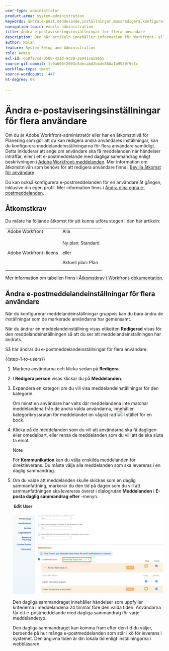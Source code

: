 ```yaml
---
user-type: administrator
product-area: system-administration
keywords: ändra,e-post,meddelande,inställningar,massredigera,konfigurera,flera,användare
navigation-topic: emails-administration
title: Ändra e-postaviseringsinställningar för flera användare
description: Den här artikeln innehåller information för Workfront- eller gruppadministratörer om hur de kan uppdatera e-postmeddelanden för andra användare.
author: Nolan
feature: System Setup and Administration
role: Admin
exl-id: 658f97cd-0500-421d-9c89-26041ca59655
source-git-commit: 1c0a656f2603c5decabd2bb4e88da1b9530f9e1c
workflow-type: tm+mt
source-wordcount: '447'
ht-degree: 0%

---
```


# Ändra e-postaviseringsinställningar för flera användare

<!-- Audited: 12/2023 -->

Om du är Adobe Workfront-administratör eller har en åtkomstnivå för Planering som gör att du kan redigera andra användares inställningar, kan du konfigurera meddelandeinställningarna för flera användare samtidigt. Detta inkluderar att ange om användare ska få meddelanden när händelser inträffar, eller i ett e-postmeddelande med dagliga sammandrag enligt beskrivningen i [Adobe Workfront-meddelanden](../../../workfront-basics/using-notifications/wf-notifications.md). Mer information om åtkomstnivån som behövs för att redigera användare finns i [Bevilja åtkomst för användare](../../../administration-and-setup/add-users/configure-and-grant-access/grant-access-other-users.md).

Du kan också konfigurera e-postmeddelanden för en användare åt gången, inklusive din egen profil. Mer information finns i [Ändra dina egna e-postmeddelanden](../../../workfront-basics/using-notifications/activate-or-deactivate-your-own-event-notifications.md).


## Åtkomstkrav

Du måste ha följande åtkomst för att kunna utföra stegen i den här artikeln:

<table style="table-layout:auto"> 
 <col> 
 <col> 
 <tbody> 
  <tr> 
   <td role="rowheader">Adobe Workfront</td> 
   <td>Alla</td> 
  </tr> 
  <tr> 
   <td role="rowheader">Adobe Workfront-licens</td> 
   <td> <p>Ny plan: Standard </p>
 <p>eller</p> 
<p>Aktuell plan: Plan </p> 
</td> 
  </tr> 
 </tbody> 
</table>

Mer information om tabellen finns i [Åtkomstkrav i Workfront-dokumentation](/help/quicksilver/administration-and-setup/add-users/access-levels-and-object-permissions/access-level-requirements-in-documentation.md).

## Ändra e-postmeddelandeinställningar för flera användare

När du konfigurerar meddelandeinställningar gruppvis kan du bara ändra de inställningar som de markerade användarna har gemensamt.

När du ändrar en meddelandeinställning visas etiketten **Redigerad** visas för den meddelandeinställningen så att du ser att meddelandeinställningen har ändrats.

Så här ändrar du e-postmeddelandeinställningar för flera användare:

{{step-1-to-users}}

1. Markera användarna och klicka sedan på **Redigera**.
1. I **Redigera person** visas klickar du på **Meddelanden**.

1. Expandera en kategori om du vill visa meddelandeinställningar för den kategorin.

   Om minst en användare har valts där meddelandena inte matchar meddelandena från de andra valda användarna, innehåller kategorikryssrutan för meddelandet en vågrät rad ![](assets/straight-line-instead-of-checkmark.jpg) i stället för en bock.


1. Klicka på de meddelanden som du vill att användarna ska få dagligen eller omedelbart, eller rensa de meddelanden som du vill att de ska sluta ta emot.

   >[!NOTE]
   >
   >   För **Kommunikation** kan du välja enskilda meddelanden för direktleverans. Du måste välja alla meddelanden som ska levereras i en daglig sammandrag.


1. Om du valde att meddelanden skulle skickas som en daglig sammanfattning, markerar du den tid på dagen som du vill att sammanfattningen ska levereras överst i dialogrutan **Meddelanden** i **E-posta daglig sammandrag efter** -menyn.

   ![](assets/daily-digest-time.png)

   Den dagliga sammandraget innehåller händelser som uppfyller kriterierna i meddelandena 24 timmar före den valda tiden. Användarna får ett e-postmeddelande med dagliga sammandrag för varje meddelandetyp.

   Den dagliga sammandraget kan komma fram efter den tid du väljer, beroende på hur många e-postmeddelanden som står i kö för leverans i systemet. Den angivna tiden är din lokala tid enligt inställningarna i webbläsaren.

